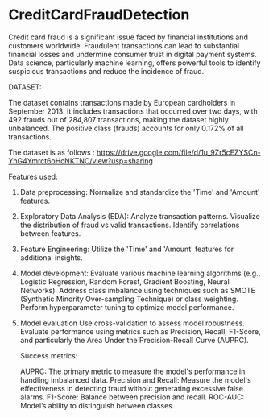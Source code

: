 # CreditCardFraudDetection

Credit card fraud is a significant issue faced by financial institutions and customers worldwide. Fraudulent transactions can lead to substantial financial losses and undermine consumer trust in digital payment systems.
Data science, particularly machine learning, offers powerful tools to identify suspicious transactions and reduce the incidence of fraud.

DATASET:

The dataset contains transactions made by European cardholders in September 2013. It includes transactions that occurred over two days, with 492 frauds out of 284,807 transactions, making the dataset highly unbalanced. The positive class (frauds) accounts for only 0.172% of all transactions.

The dataset is as follows : https://drive.google.com/file/d/1u_9Zr5cEZYSCn-YhG4Ymrct6oHcNKTNC/view?usp=sharing

Features used:
1. Data preprocessing:
  Normalize and standardize the 'Time' and 'Amount' features.
2. Exploratory Data Analysis (EDA):
  Analyze transaction patterns. Visualize the distribution of fraud vs valid transactions. Identify correlations between features.
3. Feature Engineering:
  Utilize the 'Time' and 'Amount' features for additional insights.
4. Model development:
   Evaluate various machine learning algorithms (e.g., Logistic Regression, Random Forest, Gradient Boosting, Neural Networks). Address class imbalance 
   using techniques such as SMOTE (Synthetic Minority Over-sampling Technique) or class weighting. Perform hyperparameter tuning to optimize model 
   performance.
5. Model evaluation
   Use cross-validation to assess model robustness. Evaluate performance using metrics such as Precision, Recall, F1-Score, and particularly the Area Under 
   the Precision-Recall Curve (AUPRC).

   Success metrics:

   AUPRC: The primary metric to measure the model's performance in handling imbalanced data.
   Precision and Recall: Measure the model's effectiveness in detecting fraud without generating excessive false alarms.
   F1-Score: Balance between precision and recall.
   ROC-AUC: Model’s ability to distinguish between classes.
